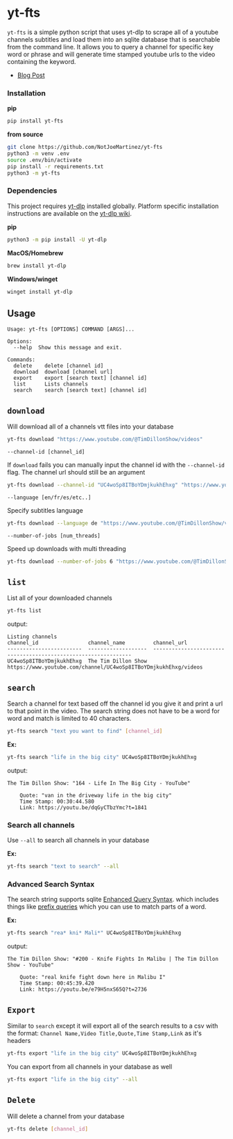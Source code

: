 
# yt-fts 
`yt-fts` is a simple python script that uses yt-dlp to scrape all of a youtube channels subtitles
and load them into an sqlite database that is searchable from the command line. It allows you to
query a channel for specific key word or phrase and will generate time stamped youtube urls to
the video containing the keyword. 

- [Blog Post](https://notjoemartinez.com/blog/youtube_full_text_search/)

### Installation 

**pip**
```bash
pip install yt-fts
```

**from source**
```bash
git clone https://github.com/NotJoeMartinez/yt-fts
python3 -m venv .env
source .env/bin/activate
pip install -r requirements.txt
python3 -m yt-fts
```

### Dependencies 
This project requires [yt-dlp](https://github.com/yt-dlp/yt-dlp) installed globally. Platform specific installation instructions are available on the [yt-dlp wiki](https://github.com/yt-dlp/yt-dlp/wiki/Installation). 

**pip**
```bash
python3 -m pip install -U yt-dlp
```
**MacOS/Homebrew**
```bash
brew install yt-dlp
```
**Windows/winget**
```bash
winget install yt-dlp
```

## Usage 
```
Usage: yt-fts [OPTIONS] COMMAND [ARGS]...

Options:
  --help  Show this message and exit.

Commands:
  delete    delete [channel id]
  download  download [channel url]
  export    export [search text] [channel id]
  list      Lists channels
  search    search [search text] [channel id]
```

## `download`
Will download all of a channels vtt files into your database 
```bash
yt-fts download "https://www.youtube.com/@TimDillonShow/videos"
```

`--channel-id [channel_id]`

If `download` fails you can manually input the channel id with the `--channel-id` flag.
The channel url should still be an argument 
```bash
yt-fts download --channel-id "UC4woSp8ITBoYDmjkukhEhxg" "https://www.youtube.com/@TimDillonShow/videos" 
```

`--language [en/fr/es/etc..]`

Specify subtitles language 
```bash
yt-fts download --language de "https://www.youtube.com/@TimDillonShow/videos" 
```

`--number-of-jobs [num_threads]`

Speed up downloads with multi threading 
```bash
yt-fts download --number-of-jobs 6 "https://www.youtube.com/@TimDillonShow/videos"
```

## `list`
List all of your downloaded channels 
```bash
yt-fts list
```

output:
```
Listing channels
channel_id                channel_name         channel_url
------------------------  -------------------  ---------------------------------------------------------------
UC4woSp8ITBoYDmjkukhEhxg  The Tim Dillon Show  https://www.youtube.com/channel/UC4woSp8ITBoYDmjkukhEhxg/videos
```

## `search`
Search a channel for text based off the channel id you give it and 
print a url to that point in the video. The search string does not 
have to be a word for word and match is limited to 40 characters. 

```bash
yt-fts search "text you want to find" [channel_id]
```
**Ex:**
```bash
yt-fts search "life in the big city" UC4woSp8ITBoYDmjkukhEhxg 
```
output:
```
The Tim Dillon Show: "164 - Life In The Big City - YouTube"

    Quote: "van in the driveway life in the big city"
    Time Stamp: 00:30:44.580
    Link: https://youtu.be/dqGyCTbzYmc?t=1841
```

### Search all channels 
Use `--all` to search all channels in your database 

**Ex:**
```bash
yt-fts search "text to search" --all
```

### Advanced Search Syntax

The search string supports sqlite [Enhanced Query Syntax](https://www.sqlite.org/fts3.html#full_text_index_queries).
which includes things like [prefix queries](https://www.sqlite.org/fts3.html#termprefix) which you can use to match parts of a word.  

**Ex:**

```bash
yt-fts search "rea* kni* Mali*" UC4woSp8ITBoYDmjkukhEhxg 
```
output:
```
The Tim Dillon Show: "#200 - Knife Fights In Malibu | The Tim Dillon Show - YouTube"

    Quote: "real knife fight down here in Malibu I"
    Time Stamp: 00:45:39.420
    Link: https://youtu.be/e79H5nxS65Q?t=2736
```

## `Export`
Similar to `search` except it will export all of the search results to a csv 
with the format: `Channel Name,Video Title,Quote,Time Stamp,Link` as it's headers

```bash
yt-fts export "life in the big city" UC4woSp8ITBoYDmjkukhEhxg 
```

You can export from all channels in your database as well
```bash
yt-fts export "life in the big city" --all
```

## `Delete` 
Will delete a channel from your database 
```bash
yt-fts delete [channel_id]
```
